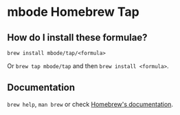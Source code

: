 # mbode Homebrew Tap

## How do I install these formulae?
`brew install mbode/tap/<formula>`

Or `brew tap mbode/tap` and then `brew install <formula>`.

## Documentation
`brew help`, `man brew` or check [Homebrew's documentation](https://docs.brew.sh).
